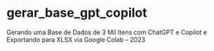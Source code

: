 # gerar_base_gpt_copilot
Gerando uma Base de Dados de 3 Mil Itens com ChatGPT e Copilot e Exportando para XLSX via Google Colab – 2023
